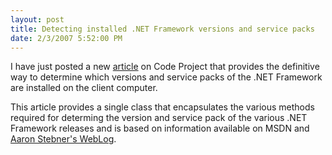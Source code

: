 ```yaml
---
layout: post
title: Detecting installed .NET Framework versions and service packs
date: 2/3/2007 5:52:00 PM
---
```


I have just posted a new [article](http://www.codeproject.com/useritems/frameworkversiondetection.asp "http://www.codeproject.com/useritems/frameworkversiondetection.asp") on Code Project that provides the definitive way to determine which versions and service packs of the .NET Framework are installed on the client computer. 

This article provides a single class that encapsulates the various methods required for determing the version and service pack of the various .NET Framework releases and is based on information available on MSDN and [Aaron Stebner's WebLog](http://blogs.msdn.com/astebner/default.aspx "Aaron Stebner's WebLog").
